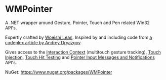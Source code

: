 # WMPointer
A .NET wrapper around Gesture, Pointer, Touch and Pen related Win32 API's.

Expertly crafted by [Woeishi Lean](https://github.com/woeishi). Inspired by and including code from [a codeplex article by Andrey Dryazgov](https://www.codeproject.com/Articles/607234/Using-Windows-8-Interaction-Con).

Gives access to the [Interaction Context](https://docs.microsoft.com/en-us/windows/win32/api/_input_intcontext/) (multitouch gesture tracking), [Touch Injection](https://docs.microsoft.com/en-us/windows/win32/api/_input_touchinjection/), [Touch Hit Testing](https://docs.microsoft.com/en-us/windows/win32/api/_input_touchhittest/) and [Pointer Input Messages and Notifications](https://docs.microsoft.com/en-us/windows/win32/api/_inputmsg/) API's.

NuGet: https://www.nuget.org/packages/WMPointer
